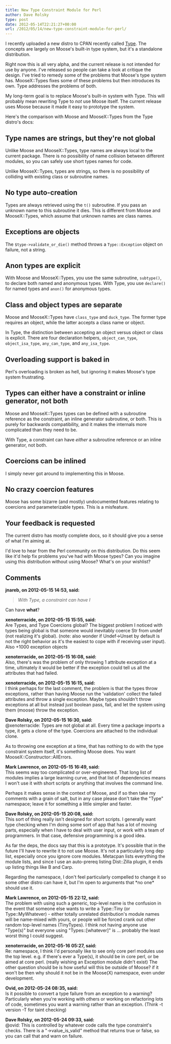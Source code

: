 ```yaml
---
title: New Type Constraint Module for Perl
author: Dave Rolsky
type: post
date: 2012-05-14T22:21:27+00:00
url: /2012/05/14/new-type-constraint-module-for-perl/
---
```

I recently uploaded a new distro to CPAN recently called [Type][1]. The concepts are largely on Moose's built-in type system, but it's a standalone distribution.

Right now this is all very alpha, and the current release is not intended for use by anyone. I've released so people can take a look at critique the design. I've tried to remedy some of the problems that Moose's type system has. MooseX::Types fixes some of these problems but then introduces its own. Type addresses the problems of both.

My long-term goal is to replace Moose's built-in system with Type. This will probably mean rewriting Type to _not_ use Moose itself. The current release uses Moose because it made it easy to prototype the system.

Here's the comparison with Moose and MooseX::Types from the Type distro's docs:

## Type names are strings, but they're not global

Unlike Moose and MooseX::Types, type names are always local to the current package. There is no possibility of name collision between different modules, so you can safely use short types names for code.

Unlike MooseX::Types, types are strings, so there is no possibility of colliding with existing class or subroutine names.

## No type auto-creation

Types are always retrieved using the `t()` subroutine. If you pass an unknown name to this subroutine it dies. This is different from Moose and MooseX::Types, which assume that unknown names are class names.

## Exceptions are objects

The `$type->validate_or_die()` method throws a `Type::Exception` object on failure, not a string.

## Anon types are explicit

With Moose and MooseX::Types, you use the same subroutine, `subtype()`, to declare both named and anonymous types. With Type, you use `declare()` for named types and `anon()` for anonymous types.

## Class and object types are separate

Moose and MooseX::Types have `class_type` and `duck_type`. The former type requires an object, while the latter accepts a class name or object.

In Type, the distinction between accepting an object versus object or class is explicit. There are four declaration helpers, `object_can_type`, `object_isa_type`, `any_can_type`, and `any_isa_type`.

## Overloading support is baked in

Perl's overloading is broken as hell, but ignoring it makes Moose's type system frustrating.

## Types can either have a constraint or inline generator, not both

Moose and MooseX::Types types can be defined with a subroutine reference as the constraint, an inline generator subroutine, or both. This is purely for backwards compatibility, and it makes the internals more complicated than they need to be.

With Type, a constraint can have _either_ a subroutine reference or an inline generator, not both.

## Coercions can be inlined

I simply never got around to implementing this in Moose.

## No crazy coercion features

Moose has some bizarre (and mostly) undocumented features relating to coercions and parameterizable types. This is a misfeature.

## Your feedback is requested

The current distro has mostly complete docs, so it should give you a sense of what I'm aiming at.

I'd love to hear from the Perl community on this distribution. Do this seem like it'd help fix problems you've had with Moose types? Can you imagine using this distribution without using Moose? What's on your wishlist?

 [1]: https://metacpan.org/release/DROLSKY/Type-0.02-TRIAL

## Comments

**jnareb, on 2012-05-15 14:53, said:**  
> _With Type, a constraint can have I_

Can have **what**?

**xenoterracide, on 2012-05-15 15:55, said:**  
Are Types, and Type Coercions global? The biggest problem I noticed with types being global is that someone would inevitably coerce Str from undef (not realizing it's global). (note: also wonder if Undef->Unset by default is not the right behavior as it's the easiest to cope with if receiving user input). Also +1000 exception objects

**xenoterracide, on 2012-05-15 16:08, said:**  
Also, there's was the problem of only throwing 1 attribute exception at a time, ultimately it would be better if the exception could tell us all the attributes that had failed.

**xenoterracide, on 2012-05-15 16:15, said:**  
I think perhaps for the last comment, the problem is that the types throw exceptions, rather than having Moose run the 'validation' collect the failed attributes and throw a single exception. Maybe types shouldn't throw exceptions at all but instead just boolean pass, fail, and let the system using them (moose) throw the exception.

**Dave Rolsky, on 2012-05-15 16:30, said:**  
@xenoterracide: Types are not global at all. Every time a package imports a type, it gets a clone of the type. Coercions are attached to the individual clone.

As to throwing one exception at a time, that has nothing to do with the type constraint system itself, it's something Moose does. You want MooseX::Constructor::AllErrors.

**Mark Lawrence, on 2012-05-15 16:49, said:**  
This seems way too complicated or over-engineered. That long list of modules implies a large learning curve, and that list of dependencies means I won't use it with short scripts or anything that involves the command line.

Perhaps it makes sense in the context of Moose, and if so then take my comments with a grain of salt, but in any case please don't take the "Type" namespace; leave it for something a little simpler and faster.

**Dave Rolsky, on 2012-05-15 20:08, said:**  
This sort of thing really isn't designed for short scripts. I generally want type checking when I'm doing some sort of app that has a lot of moving parts, especially when I have to deal with user input, or work with a team of programmers. In that case, defensive programming is a good idea.

As far the deps, the docs say that this is a prototype. It's possible that in the future I'll have to rewrite it to not use Moose. It's not a particularly long dep list, especially once you ignore core modules. Metacpan lists everything the module lists, and since I use an auto-prereq listing Dist::Zilla plugin, it ends up listing things like B and Carp.

Regarding the namespace, I don't feel particularly compelled to change it so some other distro can have it, but I'm open to arguments that \*no one\* should use it.

**Mark Lawrence, on 2012-05-15 22:12, said:**  
The problem with using such a generic, top-level name is the confusion in the event that someone else wants to write a Type::Tiny (or Type::MyWhatever) - either totally unrelated distribution's module names will be name-mixed with yours, or people will be forced crank out other random top-level names (TinyTypes). I think not having anyone use "Type(s)" but everyone using "Types::[whatever]" is ... probably the least worst thing I could suggest.

**xenoterracide, on 2012-05-16 05:27, said:**  
Re: namespace, I think I'd personally like to see only core perl modules use the top level. e.g. if there's ever a Type(s), it should be in core perl, or be aimed at core perl. (really wishing an Exception module didn't exist) The other question should be is how useful will this be outside of Moose? if it won't be then why should it not be in the Moose(X) namespace, even under development.

**Ovid, on 2012-05-24 08:35, said:**  
Is it possible to convert a type failure from an exception to a warning? Particularly when you're working with others or working on refactoring lots of code, sometimes you want a warning rather than an exception. (Think -t version -T for taint checking)

**Dave Rolsky, on 2012-05-24 09:33, said:**  
@ovid: This is controlled by whatever code calls the type constraint's checks. There is a "->value\_is\_valid" method that returns true or false, so you can call that and warn on failure.